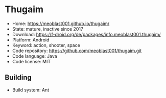# Thugaim

- Home: https://meoblast001.github.io/thugaim/
- State: mature, inactive since 2017
- Download: https://f-droid.org/de/packages/info.meoblast001.thugaim/
- Platform: Android
- Keyword: action, shooter, space
- Code repository: https://github.com/meoblast001/thugaim.git
- Code language: Java
- Code license: MIT

## Building

- Build system: Ant
